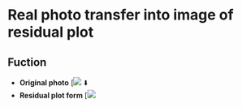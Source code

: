 # Real photo transfer into image of residual plot
## Fuction
* **Original photo**
[![](https://github.com/supermonk00/Curfew-project/blob/master/Image.to.residual.plot.generator/hempleaf.jpg)
:arrow_down:
* **Residual plot form**
[![](https://github.com/supermonk00/Curfew-project/blob/master/Image.to.residual.plot.generator/trans.hempleaf.jpeg)